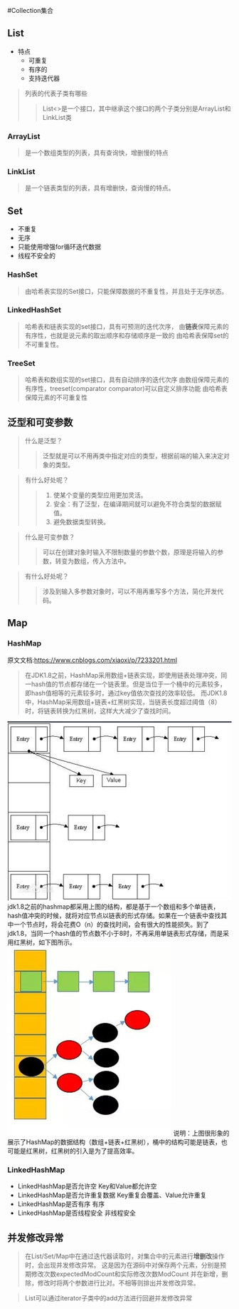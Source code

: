 #Collection集合
## List
- 特点
    - 可重复
    - 有序的
    - 支持迭代器
    
>列表的代表子类有哪些
>>List<>是一个接口，其中继承这个接口的两个子类分别是ArrayList和LinkList类

### ArrayList
>是一个数组类型的列表，具有查询快，增删慢的特点

### LinkList
>是一个链表类型的列表，具有增删快，查询慢的特点。

## Set
- 不重复
- 无序
- 只能使用增强for循环迭代数据
- 线程不安全的
### HashSet
> 由哈希表实现的Set接口，只能保障数据的不重复性，并且处于无序状态。
### LinkedHashSet
>哈希表和链表实现的set接口，具有可预测的迭代次序，
>由**链表**保障元素的有序性，也就是说元素的取出顺序和存储顺序是一致的
>由哈希表保障set的不可重复性。
### TreeSet
> 哈希表和数组实现的set接口，具有自动排序的迭代次序
> 由数组保障元素的有序性，treeset(comparator comparator)可以自定义排序功能
> 由哈希表保障元素的不可重复性

## 泛型和可变参数
>什么是泛型？
>>泛型就是可以不用再类中指定对应的类型，根据前端的输入来决定对象的类型。

>有什么好处呢？
>> 1. 使某个变量的类型应用更加灵活。 
>> 2. 安全：有了泛型，在编译期间就可以避免不符合类型的数据赋值。 
>> 3. 避免数据类型转换。

>什么是可变参数？
>> 可以在创建对象时输入不限制数量的参数个数，原理是将输入的参数，转变为数组，传入方法中。

>有什么好处呢？
>> 涉及到输入多参数对象时，可以不用再重写多个方法，简化开发代码。

## Map
### HashMap
原文文档:https://www.cnblogs.com/xiaoxi/p/7233201.html
>在JDK1.8之前，HashMap采用数组+链表实现，即使用链表处理冲突，同一hash值的节点都存储在一个链表里。但是当位于一个桶中的元素较多，即hash值相等的元素较多时，通过key值依次查找的效率较低。
>而JDK1.8中，HashMap采用数组+链表+红黑树实现，当链表长度超过阈值（8）时，将链表转换为红黑树，这样大大减少了查找时间。

![img.png](img.png)
jdk1.8之前的hashmap都采用上图的结构，都是基于一个数组和多个单链表，hash值冲突的时候，就将对应节点以链表的形式存储。如果在一个链表中查找其中一个节点时，将会花费O（n）的查找时间，会有很大的性能损失。到了jdk1.8，当同一个hash值的节点数不小于8时，不再采用单链表形式存储，而是采用红黑树，如下图所示。
![img_1.png](img_1.png)
说明：上图很形象的展示了HashMap的数据结构（数组+链表+红黑树），桶中的结构可能是链表，也可能是红黑树，红黑树的引入是为了提高效率。
### LinkedHashMap
- LinkedHashMap是否允许空	Key和Value都允许空
- LinkedHashMap是否允许重复数据	Key重复会覆盖、Value允许重复
- LinkedHashMap是否有序	有序
- LinkedHashMap是否线程安全	非线程安全



## 并发修改异常
>在List/Set/Map中在通过迭代器读取时，对集合中的元素进行**增删改**操作时，会出现并发修改异常。
> 这是因为在源码中对保存两个元素，分别是预期修改次数expectedModCount和实际修改次数ModCount
> 并在新增，删除，修改时将两个参数进行比对。不相等则排出并发修改异常。

>List可以通过iterator子类中的add方法进行回避并发修改异常

